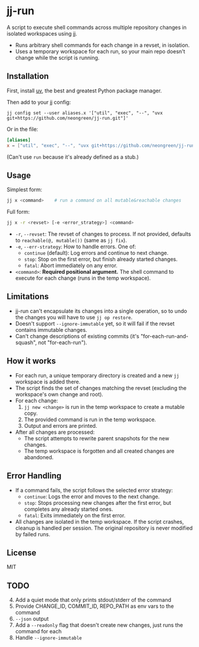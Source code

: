 # jj-run

A script to execute shell commands across multiple repository changes in isolated workspaces using [jj](https://github.com/jj-vcs/jj).

- Runs arbitrary shell commands for each change in a revset, in isolation.
- Uses a temporary workspace for each run, so your main repo doesn't change while the script is running.

## Installation

First, install [uv](https://docs.astral.sh/uv/), the best and greatest Python package manager.

Then add to your jj config:

```shell
jj config set --user aliases.x '["util", "exec", "--", "uvx git+https://github.com/neongreen/jj-run.git"]'
```

Or in the file:

```toml
[aliases]
x = ["util", "exec", "--", "uvx git+https://github.com/neongreen/jj-run.git"]
```

(Can't use `run` because it's already defined as a stub.)

## Usage

Simplest form:

```sh
jj x <command>    # run a command on all mutable&reachable changes
```

Full form:

```sh
jj x -r <revset> [-e <error_strategy>] <command>
```

- `-r`, `--revset`: The revset of changes to process. If not provided, defaults to `reachable(@, mutable())` (same as `jj fix`).
- `-e`, `--err-strategy`: How to handle errors. One of:
  - `continue` (default): Log errors and continue to next change.
  - `stop`: Stop on the first error, but finish already started changes.
  - `fatal`: Abort immediately on any error.
- `<command>`: **Required positional argument.** The shell command to execute for each change (runs in the temp workspace).

## Limitations

- jj-run can't encapsulate its changes into a single operation, so to undo the changes you will have to use `jj op restore`.
- Doesn't support `--ignore-immutable` yet, so it will fail if the revset contains immutable changes.
- Can't change descriptions of existing commits (it's "for-each-run-and-squash", not "for-each-run").

## How it works

- For each run, a unique temporary directory is created and a new `jj` workspace is added there.
- The script finds the set of changes matching the revset (excluding the workspace's own change and root).
- For each change:
  1. `jj new <change>` is run in the temp workspace to create a mutable copy.
  2. The provided command is run in the temp workspace.
  3. Output and errors are printed.
- After all changes are processed:
  - The script attempts to rewrite parent snapshots for the new changes.
  - The temp workspace is forgotten and all created changes are abandoned.

## Error Handling
- If a command fails, the script follows the selected error strategy:
  - `continue`: Logs the error and moves to the next change.
  - `stop`: Stops processing new changes after the first error, but completes any already started ones.
  - `fatal`: Exits immediately on the first error.
- All changes are isolated in the temp workspace. If the script crashes, cleanup is handled per session. The original repository is never modified by failed runs.

## License

MIT

## TODO

4. Add a quiet mode that only prints stdout/stderr of the command
5. Provide CHANGE_ID, COMMIT_ID, REPO_PATH as env vars to the command
7. `--json` output
8. Add a `--readonly` flag that doesn't create new changes, just runs the command for each
10. Handle `--ignore-immutable`
